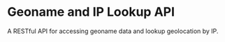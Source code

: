 # Geoname and IP Lookup API

A RESTful API for accessing geoname data and lookup geolocation by IP.
